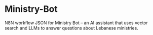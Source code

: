 # Ministry-Bot
N8N workflow JSON for Ministry Bot – an AI assistant that uses vector search and LLMs to answer questions about Lebanese ministries.
